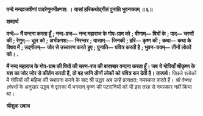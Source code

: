 **वन्दे नन्दव्रजषीणां पादरेणुमभीक्ष्णश: ।** **यासां हरिकथोद्गीतं पुनाति भुवनत्रयम् ॥ ६॥** 

**शब्दार्थ** 

**वन्दे—** **मैं वन्दना करता हूँ** **; नन्द-व्रज—** **नन्द महाराज के गोप-ग्राम को** **; षीणाम्—** **षियों के** **; पाद—** **चरणों की** **; रेणुम्—** **धूल** **को** **; अभीक्ष्णश:—** **निरन्तर** **; यासाम्—** **जिनकी** **; हरि—** **कृष्ण की** **; कथा—** **कथा के विषय में** **; उद्गीतम्—** **जोर से उच्चारण करते** **हुए** **; पुनाति—** **पवित्र करती है** **; भुवन-त्रयम्—** **तीनों लोकों को।** **.** 

**मैं नन्द महाराज के गोप-ग्राम की षियों की चरण-रज की बारश्बार वन्दना करता हूँ। जब** **ये गोपियाँ श्रीकृष्ण के यश का जोर जोर से कीर्तन करती हैं, तो वह ध्वनि तीनों लोकों को** **पवित्र कर देती है।** **तात्पर्य :** पिछले श्लोकों में गोपियों की महिमा की स्थापना करने के बाद श्री उद्धव अब उन्हें प्रत्यक्षत: नमस्कार करते हैं। *श्री वैष्णव तोषणी* के अनुसार उद्धव ने द्वारका में भगवान् कृष्ण की पटरानियों को भी इस तरह से नमस्कार नहीं किया था।  

**श्रीशुक उवाच** 
